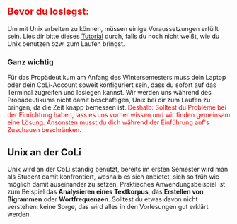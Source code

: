 <!--
## Was ist Unix?

	Unix ist... 

-->


## <font color="#F00000">Bevor du loslegst:</font>

Um mit Unix arbeiten zu können, müssen einige Voraussetzungen erfüllt sein. Lies dir bitte dieses [Tutorial](unix_tut.html) durch, falls du noch nicht weißt, wie du Unix benutzen bzw. zum Laufen bringst.


<div class="panel panel-danger">
  <div class="panel-heading">
    <h3 class="panel-title">Ganz wichtig</h3>
  </div>
  <div class="panel-body">
    Für das Propädeutikum am Anfang des Wintersemesters muss dein Laptop oder dein CoLi-Account soweit konfiguriert sein, dass du sofort auf das Terminal zugreifen und loslegen kannst. Wir werden uns während des Propädeutikums nicht damit beschäftigen, Unix bei dir zum Laufen zu bringen, da die Zeit knapp bemessen ist.  
<font color="#F00000">Deshalb: Solltest du Probleme bei der Einrichtung haben, lass es uns vorher wissen und wir finden gemeinsam eine Lösung. Ansonsten musst du dich während der Einführung auf's Zuschauen beschränken. </font>
  </div>
</div>

## Unix an der CoLi

Unix wird an der CoLi ständig benutzt, bereits im ersten Semester wird man als Student damit konfrontiert, weshalb es sich anbietet, sich so früh wie möglich damit auseinander zu setzen. Praktisches Anwendungsbeispiel ist zum Beispiel das **Analysieren eines Textkorpus**, das **Erstellen von Bigrammen** oder **Wortfrequenzen**. Solltest du etwas davon nicht verstehen: keine Sorge, das wird alles in den Vorlesungen gut erklärt werden.

<!--
## Praktische Unix-Befehle und deren Erklärungen

	Hier findest du in Kürze (spätestens einige Tage vor dem Propädeutikum des Wintersemesters 2015/16) eine Liste der relevantesten Unix-Befehle für Computerlinguisten. <br>
	"Geduld du haben musst, junger Padawan."
-->

